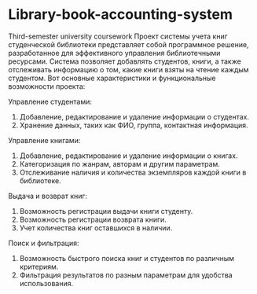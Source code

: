 # Library-book-accounting-system
Third-semester university coursework
Проект системы учета книг студенческой библиотеки представляет собой  программное решение, разработанное для эффективного управления библиотечными ресурсами. Система позволяет добавлять студентов, книги, а также отслеживать информацию о том, какие книги взяты на чтение каждым студентом. Вот основные характеристики и функциональные возможности проекта:

Управление студентами:
1. Добавление, редактирование и удаление информации о студентах.
2. Хранение данных, таких как ФИО, группа, контактная информация.
   
Управление книгами:
1. Добавление, редактирование и удаление информации о книгах.
2. Категоризация по жанрам, авторам и другим параметрам.
3. Отслеживание наличия и количества экземпляров каждой книги в библиотеке.

Выдача и возврат книг:
1. Возможность регистрации выдачи книги студенту.
2. Возможность регистрации возврата книги.
3. Учет количества книг оставшихся в наличии.

Поиск и фильтрация:
1. Возможность быстрого поиска книг и студентов по различным критериям.
2. Фильтрация результатов по разным параметрам для удобства использования.
